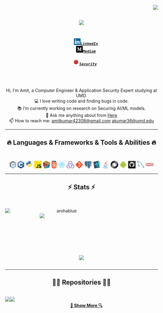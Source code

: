 <img align="right" src="https://visitor-badge.laobi.icu/badge?page_id=arohablue.arohablue">

<h1 align="center">
  <a href="https://git.io/typing-svg">
    <img src="https://readme-typing-svg.herokuapp.com/?lines=Hello,+There!+👋;This+is+Amit;Nice+to+meet+you!&center=true&size=30">
  </a>
</h1>

<h5 align="center">
  <code>
    <a href="https://www.linkedin.com/in/arohablue/" title="LinkedIn Profile"><img width="22" src="images/linkedin.svg">LinkedIn</a>
    <a href="https://medium.com/@arohablue" title="Medium"><img width="22" src="images/medium.svg">Medium</a>
  </code>
  <code>
   <a href="https://www.marstech.buzz/" title="Blogs"><img width="22" src="images/marstech-logo.gif">Security</a>
  </code>
</h5>
<br>
<p align="center">
  Hi, I'm Amit, a Computer Engineer & Application Security Expert studying at UMD.
  <br>
  💻 I love writing code and finding bugs in code.
  <br>
  📚 I’m currently working on research on Securing AI/ML models.
  <br>
  💬 Ask me anything about from <a href="https://github.com/arohablue/arohablue/issues" title="Issues">Here</a>
  <br>
  📫 How to reach me: <a href="mailto: amitkumar42308@gmail.com">amitkumar42308@gmail.com</a>
  <a href="mailto: akumar36@umd.edu">akumar36@umd.edu</a>
</p>

<hr>
<h2 align="center">🔥 Languages & Frameworks & Tools & Abilities 🔥</h2>
<br>
<p align="center">
  <code><img title="C" height="25" src="images/c.svg"></code>
  <code><img title="C++" height="25" src="images/cpp.svg"></code>
  <code><img title="Python" height="25" src="images/python-original.svg"></code>
  <code><img title="Javascript" height="25" src="images/javascript.svg"></code>
  <code><img title="Problem Solving" height="25" src="images/problemSolving.png"></code>
  <code><img title="HTML5" height="25" src="images/html5.svg"></code>
  <code><img title="React" height="25" src="images/react-original.svg"></code>
  <code><img title="Redux" height="25" src="images/redux.svg"></code>
  <code><img title="Git" height="25" src="images/git-original.svg"></code>
  <code><img title="PostgreSQL" height="25" src="images/postgresql.svg"></code>
  <code><img title="Visual Studio Code" height="25" src="images/vscode.png"></code>
  <code><img title="Java" height="25" src="images/java-original.svg"></code>
  <code><img title="JSON" height="25" src="images/json.svg"></code>
  <code><img title="Android" height="25" src="images/android.svg"></code>
  <code><img title="GitHub" height="25" src="images/github.svg"></code>
  <code><img title="MySQL" height="25" src="images/mysql.svg"></code>
  <code><img title="npm" height="25" src="images/npm.svg"></code>
</p>
<hr>

<h2 align="center">⚡ Stats ⚡</h2>
<br>
<p align=center>
  <div align=center>
    <a href="https://github.com/denvercoder1/github-readme-streak-stats" title="Go to Source">
      <img align="left" width=390 src="https://github-readme-streak-stats.herokuapp.com/?user=arohablue&theme=react&border=61dafb&hide_border=true" alt="arohablue" />
    </a>
    <a href="https://github.com/anuraghazra/github-readme-stats" title="Go to Source">
      <img align="right" width=390 src="https://github-readme-stats.vercel.app/api?username=arohablue&show_icons=true&theme=react&border_color=61dafb&hide_border=true" />
    </a>
  </div>
  <br><br><br><br><br><br><br><br><br>
  <div align=center>
    <a href="https://github.com/anuraghazra/github-readme-stats">
      <img width=325 align="center" src="https://github-readme-stats.vercel.app/api/top-langs/?username=arohablue&hide=c%23,powershell,Mathematica,Ruby,Objective-C,Objective-C%2b%2b,Cuda&title_color=61dafb&text_color=ffffff&icon_color=61dafb&bg_color=20232a&langs_count=8&layout=compact&border_color=61dafb&hide_border=true" />
    </a>
  </div>
  <br>
</p>

<hr>

<h2 align="center">👨‍💻 Repositories 👨‍💻</h2>
<br>
<div width="100%" align="center">
  <a align="left" href="https://github.com/arohablue/ai-code-generators-data-poisoning" title="Targeted Data Poisoning Attacks on Salesforce CodeT5+"><img align="left" height="115" src="https://github-readme-stats.vercel.app/api/pin/?username=arohablue&repo=ai-code-generators-data-poisoning&theme=react&border_color=61dafb&border_radius=10">
  <a align="left" href="https://github.com/arohablue/cybench" title="Cybench: A Framework for Evaluating Cybersecurity Capabilities and Risk"><img align="left" height="115" src="https://github-readme-stats.vercel.app/api/pin/?username=arohablue&repo=cybench&theme=react&border_color=61dafb&border_radius=10">
</div>

<h4 align="center">
  <a href="https://github.com/arohablue?tab=repositories" title="Show Repositories">🔎 Show More 🔍</a>
</h4>
